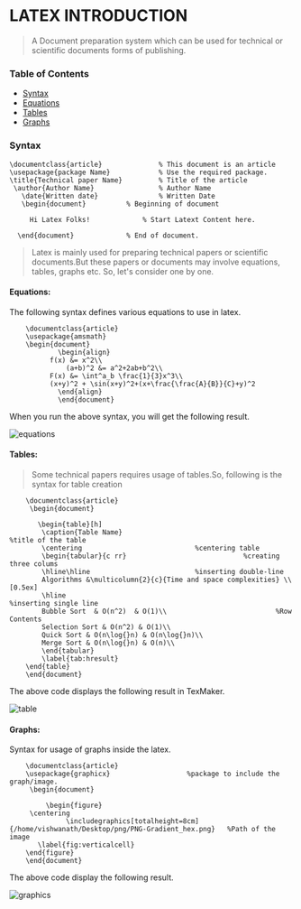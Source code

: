 # LATEX INTRODUCTION

> A Document preparation system which can be used for technical or scientific documents forms of publishing.

### Table of Contents

-  [Syntax](#syntax)
-  [Equations](#equations)
-  [Tables](#tables)
-  [Graphs](#graphs)
 
###  Syntax

  	\documentclass{article}              % This document is an article  
  	\usepackage{package Name}            % Use the required package.
   	\title{Technical paper Name}         % Title of the article
  	 \author{Author Name}                % Author Name
	   \date{Written date}               % Written Date
	   \begin{document}		     % Beginning of document

	     Hi Latex Folks!		     % Start Latext Content here.

	  \end{document}		     % End of document.

> Latex is mainly used for preparing technical papers or scientific documents.But these papers or documents may
involve equations, tables, graphs etc. So, let's consider one by one.
 	
####  Equations: 
The following syntax defines various equations to use in latex.
	
		\documentclass{article}
		\usepackage{amsmath}
		\begin{document}
	 	        \begin{align}
   			  f(x) &= x^2\\
		          (a+b)^2 &= a^2+2ab+b^2\\
			  F(x) &= \int^a_b \frac{1}{3}x^3\\
			  (x+y)^2 + \sin(x+y)^2+(x+\frac{\frac{A}{B}}{C}+y)^2
 		        \end{align}
             	\end{document}
     
When you run the above syntax, you will get the following result.

![equations](https://user-images.githubusercontent.com/18588378/29720665-455ed04a-89d8-11e7-8894-d1c5bfa3596f.png)



####  Tables:

>  Some technical papers requires usage of tables.So, following is the syntax for table creation 

		\documentclass{article}
		 \begin{document}

		   \begin{table}[h]            
			\caption{Table Name}                                      %title of the table
			\centering					          %centering table	
			\begin{tabular}{c rr}			                  %creating three colums
			\hline\hline						  %inserting double-line
			Algorithms &\multicolumn{2}{c}{Time and space complexities} \\ [0.5ex]
			\hline                                                    %inserting single line
			Bubble Sort  & O(n^2)  & O(1)\\                           %Row Contents
			Selection Sort & O(n^2) & O(1)\\      
			Quick Sort & O(n\log{}n) & O(n\log{}n)\\
			Merge Sort & O(n\log{}n) & O(n)\\
		    \end{tabular}
		    \label{tab:hresult}
		\end{table}
		\end{document}
            
The above code displays the following result in TexMaker.

![table](https://user-images.githubusercontent.com/18588378/29720732-78ac7ac4-89d8-11e7-8aa1-7a5ba32bb983.png)


####   Graphs:
Syntax for usage of graphs inside the latex.

		\documentclass{article}
		\usepackage{graphicx}                   %package to include the graph/image.
		 \begin{document}

	         \begin{figure}
		 \centering
                  \includegraphics[totalheight=8cm]{/home/vishwanath/Desktop/png/PNG-Gradient_hex.png}   %Path of the image 
		   \label{fig:verticalcell}
		\end{figure}
		\end{document}
The above code display the following result.


![graphics](https://user-images.githubusercontent.com/18588378/29720777-927d09dc-89d8-11e7-8c17-d5b55b018ea8.png)



